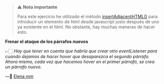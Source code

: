 > ⚠️ **Nota importante**
>
> Para este ejercicio he utilizado el método [insertAdjacentHTML()](https://developer.mozilla.org/en-US/docs/Web/API/Element/insertAdjacentHTML) para introducir un elemento de html desde javascript justo después de uno ya existente en el html. No obstante, hay muchas maneras de hacer esto. 

**Frenar el ataque de los párrafos nuevos**

👉🏻 *Hay que tener en cuenta que habría que crear otro eventListener para cuando dejamos de hacer hover que desaparezca el segundo párrafo. Ahora mismo, cada vez que hacemos hover en el primer párrafo, se crea un párrafo nuevo.*

   —🦊 [Elena *mm*](https://github.com/elemarmar) 

